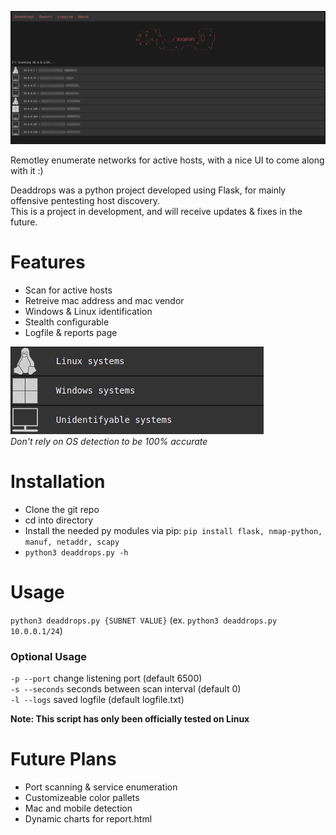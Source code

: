 ![sample](https://github.com/Xeonrx/deaddrops/blob/main/img/sample.png)

Remotley enumerate networks for active hosts, with a nice UI to come along with it :)

Deaddrops was a python project developed using Flask, for mainly offensive pentesting host discovery. <br />
This is a project in development, and will receive updates & fixes in the future.

# Features
- Scan for active hosts
- Retreive mac address and mac vendor
- Windows & Linux identification
- Stealth configurable
- Logfile & reports page

![osinfo](https://github.com/Xeonrx/deaddrops/blob/main/img/OSinfo.png) <br />
*Don't rely on OS detection to be 100% accurate*

# Installation
- Clone the git repo
- cd into directory
- Install the needed py modules via pip: `pip install flask, nmap-python, manuf, netaddr, scapy`
- `python3 deaddrops.py -h`

# Usage
`python3 deaddrops.py {SUBNET VALUE}` (ex. `python3 deaddrops.py 10.0.0.1/24`)

### Optional Usage
`-p --port` change listening port (default 6500) <br />
`-s --seconds` seconds between scan interval (default 0) <br />
`-l --logs` saved logfile (default logfile.txt)

**Note: This script has only been officially tested on Linux**

# Future Plans
- Port scanning & service enumeration
- Customizeable color pallets
- Mac and mobile detection
- Dynamic charts for report.html
